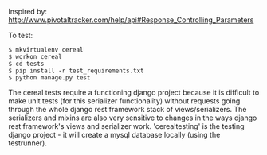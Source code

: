 
Inspired by:
http://www.pivotaltracker.com/help/api#Response_Controlling_Parameters


To test:
```
$ mkvirtualenv cereal
$ workon cereal
$ cd tests
$ pip install -r test_requirements.txt
$ python manage.py test
```

The cereal tests require a functioning django project because it is difficult to make unit tests (for this serializer functionality) without requests going through the whole django rest framework stack of views/serializers. The serializers and mixins are also very sensitive to changes in the ways django rest framework's views and serializer work. 'cerealtesting' is the testing django project - it will create a mysql database locally (using the testrunner).
